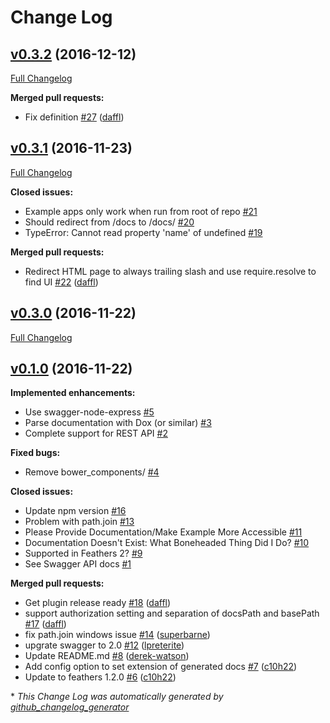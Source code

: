 # Change Log

## [v0.3.2](https://github.com/feathersjs/feathers-swagger/tree/v0.3.2) (2016-12-12)
[Full Changelog](https://github.com/feathersjs/feathers-swagger/compare/v0.3.1...v0.3.2)

**Merged pull requests:**

- Fix definition [\#27](https://github.com/feathersjs/feathers-swagger/pull/27) ([daffl](https://github.com/daffl))

## [v0.3.1](https://github.com/feathersjs/feathers-swagger/tree/v0.3.1) (2016-11-23)
[Full Changelog](https://github.com/feathersjs/feathers-swagger/compare/v0.3.0...v0.3.1)

**Closed issues:**

- Example apps only work when run from root of repo [\#21](https://github.com/feathersjs/feathers-swagger/issues/21)
- Should redirect from /docs to /docs/ [\#20](https://github.com/feathersjs/feathers-swagger/issues/20)
- TypeError: Cannot read property 'name' of undefined [\#19](https://github.com/feathersjs/feathers-swagger/issues/19)

**Merged pull requests:**

- Redirect HTML page to always trailing slash and use require.resolve to find UI [\#22](https://github.com/feathersjs/feathers-swagger/pull/22) ([daffl](https://github.com/daffl))

## [v0.3.0](https://github.com/feathersjs/feathers-swagger/tree/v0.3.0) (2016-11-22)
[Full Changelog](https://github.com/feathersjs/feathers-swagger/compare/v0.1.0...v0.3.0)

## [v0.1.0](https://github.com/feathersjs/feathers-swagger/tree/v0.1.0) (2016-11-22)
**Implemented enhancements:**

- Use swagger-node-express [\#5](https://github.com/feathersjs/feathers-swagger/issues/5)
- Parse documentation with Dox \(or similar\) [\#3](https://github.com/feathersjs/feathers-swagger/issues/3)
- Complete support for REST API [\#2](https://github.com/feathersjs/feathers-swagger/issues/2)

**Fixed bugs:**

- Remove bower\_components/ [\#4](https://github.com/feathersjs/feathers-swagger/issues/4)

**Closed issues:**

- Update npm version [\#16](https://github.com/feathersjs/feathers-swagger/issues/16)
- Problem with path.join [\#13](https://github.com/feathersjs/feathers-swagger/issues/13)
- Please Provide Documentation/Make Example More Accessible [\#11](https://github.com/feathersjs/feathers-swagger/issues/11)
- Documentation Doesn't Exist: What Boneheaded Thing Did I Do? [\#10](https://github.com/feathersjs/feathers-swagger/issues/10)
- Supported in Feathers 2? [\#9](https://github.com/feathersjs/feathers-swagger/issues/9)
- See Swagger API docs [\#1](https://github.com/feathersjs/feathers-swagger/issues/1)

**Merged pull requests:**

- Get plugin release ready [\#18](https://github.com/feathersjs/feathers-swagger/pull/18) ([daffl](https://github.com/daffl))
- support authorization setting and separation of docsPath and basePath [\#17](https://github.com/feathersjs/feathers-swagger/pull/17) ([daffl](https://github.com/daffl))
- fix path.join windows issue [\#14](https://github.com/feathersjs/feathers-swagger/pull/14) ([superbarne](https://github.com/superbarne))
- upgrate swagger to 2.0 [\#12](https://github.com/feathersjs/feathers-swagger/pull/12) ([lpreterite](https://github.com/lpreterite))
- Update README.md [\#8](https://github.com/feathersjs/feathers-swagger/pull/8) ([derek-watson](https://github.com/derek-watson))
- Add config option to set extension of generated docs [\#7](https://github.com/feathersjs/feathers-swagger/pull/7) ([c10h22](https://github.com/c10h22))
- Update to feathers 1.2.0 [\#6](https://github.com/feathersjs/feathers-swagger/pull/6) ([c10h22](https://github.com/c10h22))



\* *This Change Log was automatically generated by [github_changelog_generator](https://github.com/skywinder/Github-Changelog-Generator)*